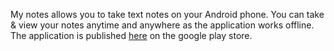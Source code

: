 My notes allows you to take text notes on your Android phone. You can take & view your notes anytime and anywhere as the application works offline. <br />
The application is published <a href="https://play.google.com/store/apps/details?id=com.aa.mynotes">here</a> on the google play store.<br />
